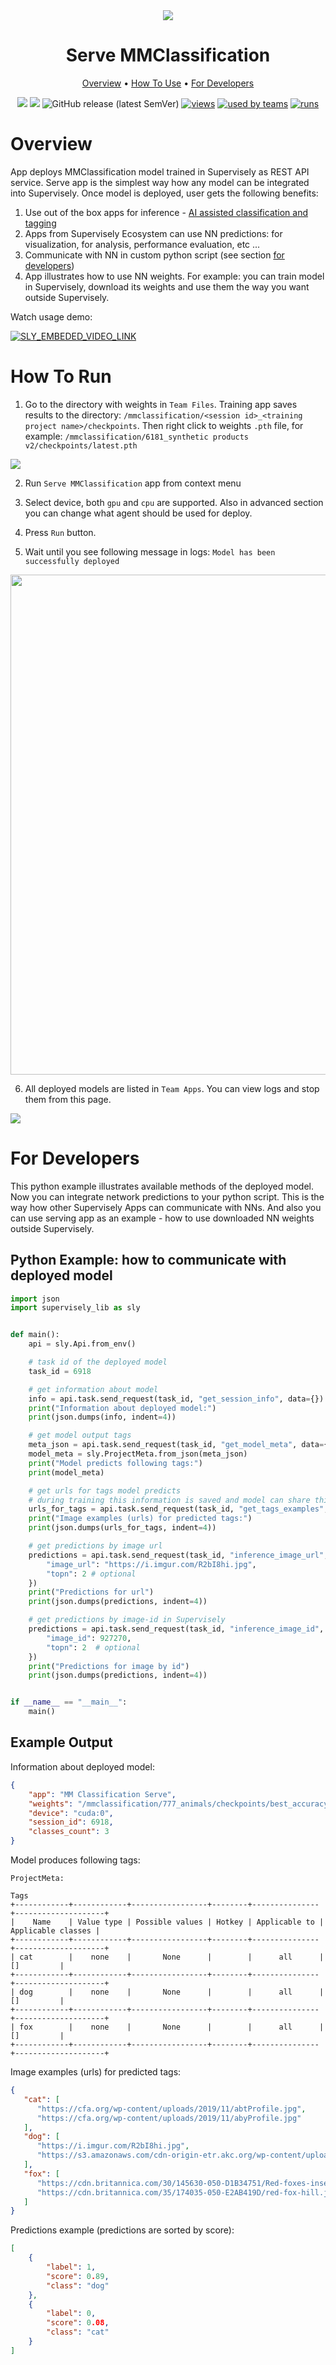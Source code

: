 <div align="center" markdown>
<img src="https://i.imgur.com/ufxMDIH.png"/>

# Serve MMClassification

<p align="center">
  <a href="#Overview">Overview</a> •
  <a href="#How-To-Use">How To Use</a> •
  <a href="#For-Developers">For Developers</a>
</p>

[![](https://img.shields.io/badge/supervisely-ecosystem-brightgreen)](https://ecosystem.supervise.ly/apps/supervisely-ecosystem/mmclassification/supervisely/serve)
[![](https://img.shields.io/badge/slack-chat-green.svg?logo=slack)](https://supervise.ly/slack)
![GitHub release (latest SemVer)](https://img.shields.io/github/v/release/supervisely-ecosystem/mmclassification)
[![views](https://app.supervise.ly/public/api/v3/ecosystem.counters?repo=supervisely-ecosystem/mmclassification/supervisely/serve&counter=views&label=views)](https://supervise.ly)
[![used by teams](https://app.supervise.ly/public/api/v3/ecosystem.counters?repo=supervisely-ecosystem/mmclassification/supervisely/serve&counter=downloads&label=used%20by%20teams)](https://supervise.ly)
[![runs](https://app.supervise.ly/public/api/v3/ecosystem.counters?repo=supervisely-ecosystem/mmclassification/supervisely/serve&counter=runs&label=runs&123)](https://supervise.ly)

</div>

# Overview

App deploys MMClassification model trained in Supervisely as REST API service. Serve app is the simplest way how any model 
can be integrated into Supervisely. Once model is deployed, user gets the following benefits:

1. Use out of the box apps for inference - [AI assisted classification and tagging](https://ecosystem.supervise.ly/apps/ai-assisted-classification)
2. Apps from Supervisely Ecosystem can use NN predictions: for visualization, for analysis, performance evaluation, etc ...
3. Communicate with NN in custom python script (see section <a href="#For-developers">for developers</a>)
4. App illustrates how to use NN weights. For example: you can train model in Supervisely, download its weights and use 
   them the way you want outside Supervisely.

Watch usage demo:

<a data-key="sly-embeded-video-link" href="https://youtu.be/HwIgu_f4duU" data-video-code="HwIgu_f4duU">
    <img src="https://i.imgur.com/tohTu5R.png" alt="SLY_EMBEDED_VIDEO_LINK"  style="max-width:70%;">
</a>


# How To Run

1. Go to the directory with weights in `Team Files`. Training app saves results to the 
   directory: `/mmclassification/<session id>_<training project name>/checkpoints`. Then right click to weights `.pth` file,
   for example: `/mmclassification/6181_synthetic products v2/checkpoints/latest.pth`
   
<img src="https://i.imgur.com/cmEzYGr.gif"/>

2. Run `Serve MMClassification` app from context menu

3. Select device, both `gpu` and `cpu` are supported. Also in advanced section you can 
change what agent should be used for deploy.

4. Press `Run` button.

5. Wait until you see following message in logs: `Model has been successfully deployed`

<img src="https://i.imgur.com/AAKToCb.png" width="800"/>

6. All deployed models are listed in `Team Apps`. You can view logs and stop them from this page.

<img src="https://i.imgur.com/7eVkiIm.png"/>


# For Developers

This python example illustrates available methods of the deployed model. Now you can integrate network predictions to 
your python script. This is the way how other Supervisely Apps can communicate with NNs. And also you can use serving 
app as an example - how to use downloaded NN weights outside Supervisely.


## Python Example: how to communicate with deployed model 
```python
import json
import supervisely_lib as sly


def main():
    api = sly.Api.from_env()

    # task id of the deployed model
    task_id = 6918

    # get information about model
    info = api.task.send_request(task_id, "get_session_info", data={})
    print("Information about deployed model:")
    print(json.dumps(info, indent=4))

    # get model output tags
    meta_json = api.task.send_request(task_id, "get_model_meta", data={})
    model_meta = sly.ProjectMeta.from_json(meta_json)
    print("Model predicts following tags:")
    print(model_meta)

    # get urls for tags model predicts
    # during training this information is saved and model can share this information by request
    urls_for_tags = api.task.send_request(task_id, "get_tags_examples", data={})
    print("Image examples (urls) for predicted tags:")
    print(json.dumps(urls_for_tags, indent=4))

    # get predictions by image url
    predictions = api.task.send_request(task_id, "inference_image_url", data={
        "image_url": "https://i.imgur.com/R2bI8hi.jpg",
        "topn": 2 # optional
    })
    print("Predictions for url")
    print(json.dumps(predictions, indent=4))

    # get predictions by image-id in Supervisely
    predictions = api.task.send_request(task_id, "inference_image_id", data={
        "image_id": 927270,
        "topn": 2  # optional
    })
    print("Predictions for image by id")
    print(json.dumps(predictions, indent=4))


if __name__ == "__main__":
    main()
```

## Example Output

Information about deployed model:

```json
{
    "app": "MM Classification Serve",
    "weights": "/mmclassification/777_animals/checkpoints/best_accuracy_top-1_epoch_44.pth",
    "device": "cuda:0",
    "session_id": 6918,
    "classes_count": 3
}
```

Model produces following tags:
```
ProjectMeta:

Tags
+------------+------------+-----------------+--------+---------------+--------------------+
|    Name    | Value type | Possible values | Hotkey | Applicable to | Applicable classes |
+------------+------------+-----------------+--------+---------------+--------------------+
| cat        |    none    |       None      |        |      all      |         []         |
+------------+------------+-----------------+--------+---------------+--------------------+
| dog        |    none    |       None      |        |      all      |         []         |
+------------+------------+-----------------+--------+---------------+--------------------+
| fox        |    none    |       None      |        |      all      |         []         |
+------------+------------+-----------------+--------+---------------+--------------------+
```

Image examples (urls) for predicted tags:
```json
{
   "cat": [
      "https://cfa.org/wp-content/uploads/2019/11/abtProfile.jpg",
      "https://cfa.org/wp-content/uploads/2019/11/abyProfile.jpg"
   ],
   "dog": [
      "https://i.imgur.com/R2bI8hi.jpg",
      "https://s3.amazonaws.com/cdn-origin-etr.akc.org/wp-content/uploads/2017/11/26155623/Siberian-Husky-standing-outdoors-in-the-winter.jpg"
   ],
   "fox": [
      "https://cdn.britannica.com/30/145630-050-D1B34751/Red-foxes-insects-rodents-fruit-grain-carrion.jpg",
      "https://cdn.britannica.com/35/174035-050-E2AB419D/red-fox-hill.jpg"
   ]
}
```

Predictions example (predictions are sorted by score):
```json
[
    {
        "label": 1,
        "score": 0.89,
        "class": "dog"
    },
    {
        "label": 0,
        "score": 0.08,
        "class": "cat"
    }
]
```
